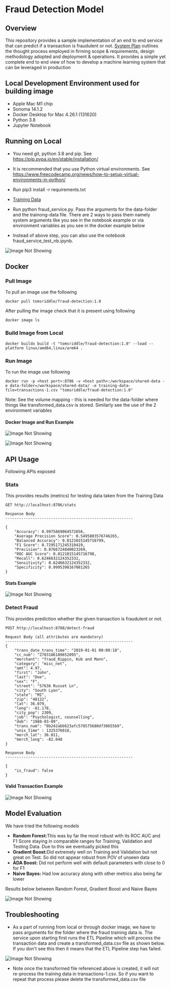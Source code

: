 # Fraud Detection Model

## Overview

This repository provides a sample implementation of an end to end service that can predict if a transaction is fraudulent or not. [System Plan](SystemPlan.md) outlines the thought process employed in firming scope & requirements, design methodology adopted and deployment & operations. It provides a simple yet complete end to end view of how to develop a machine learning system that can be leveraged in production 

## Local Development Environment used for building image

* Apple Mac M1 chip
* Sonoma 14.1.2
* Docker Desktop for Mac 4.26.1 (131620)
* Python 3.8
* Jupyter Notebook

## Running on Local

* You need git, python 3.8 and pip. See https://pip.pypa.io/en/stable/installation/

* It is recommended that you use Python virtual environments. See https://www.freecodecamp.org/news/how-to-setup-virtual-environments-in-python/

* Run pip3 install -r requirements.txt

* [Training Data](https://jhu.instructure.com/courses/66217/files/9752451?wrap=1) 

* Run python fraud_service.py. Pass the arguments for the data-folder and the trainong-data file. There are 2 ways to pass them namely system arguments like you see in the notebook example or via environment variables as you see in the docker example below 

* Instead of above step, you can also use the notebook fraud_service_test_nb.ipynb. 

![Image Not Showing](https://github.com/shaileshhemdev/public-images/blob/main/FraudServiceTestingLocal.png?raw=true)

## Docker

### Pull Image

To pull an image use the following 

```
docker pull tomsriddle/fraud-detection:1.0

```

After pulling the image check that it is present using following

```
docker image ls

```

### Build Image from Local

```
docker buildx build -t "tomsriddle/fraud-detection:1.0" --load --platform linux/amd64,linux/arm64 .

```


### Run Image

To run the image use following

```
docker run -p <host port>:8786 -v <host path>:/workspace/shared-data -e data-folder=/workspace/shared-data/ -e training-data-file=transactions-1.csv "tomsriddle/fraud-detection:1.0" 

```

Note: See the volume mapping - this is needed for the data-folder where things like transformed_data.csv is stored. Similarly see the use of the 2 environment variables

#### Docker Image and Run Example

![Image Not Showing](https://github.com/shaileshhemdev/public-images/blob/main/FraudDetectionImageBuild.png?raw=true)

![Image Not Showing](https://github.com/shaileshhemdev/public-images/blob/main/FraudDetectionImageRun.png?raw=true)

## API Usage

Following APIs exposed 

### Stats

This provides results (metrics) for testing data taken from the Training Data

```
GET http://localhost:8786/stats

Response Body
--------------------------------------------------------

{
    "Accuracy": 0.9975869064572656,
    "Average Precision Score": 0.5495803576746265,
    "Balanced Accuracy": 0.8121015145716799,
    "F1 Score": 0.7295171245310419,
    "Precision": 0.8766724840023269,
    "ROC AUC Score": 0.8121015145716798,
    "Recall": 0.6246632124352332,
    "Sensitivity": 0.6246632124352332,
    "Specificity": 0.9995398167081265
}

```

#### Stats Example

![Image Not Showing](https://github.com/shaileshhemdev/public-images/blob/main/FraudDetectionStatsAPI.png?raw=true)

### Detect Fraud 

This provides prediction whether the given transaction is fraudulent or not. 

```
POST http://localhost:8788/detect-fraud

Request Body (all attributes are mandatory)
--------------------------------------------------------
{
    "trans_date_trans_time": "2019-01-01 00:00:18",
    "cc_num": "2703186189652095",
    "merchant": "fraud_Rippin, Kub and Mann",
    "category": "misc_net",
    "amt": 4.97,
    "first": "John",
    "last": "Doe",
    "sex": "F",
    "street": "57636 Russet Ln",
    "city": "South Lyon",
    "state": "MI",
    "zip": "48122",
    "lat": 36.079, 
    "long": -81.178,
    "city_pop": 2309,
    "job": "Psychologist, counselling",  
    "dob": "1988-03-09",      
    "trans_num": "0b242abb623afc578575680df30655b9",
    "unix_time" : 1325376018,
    "merch_lat": 36.011,
    "merch_long": -82.048
}

Response Body
--------------------------------------------------------

{
    "is_fraud": false
}

```

#### Valid Transaction Example

![Image Not Showing](https://github.com/shaileshhemdev/public-images/blob/main/FraudDetectionDetectFraudAPI.png?raw=true)

## Model Evaluation

We have tried the following models

<ul>
    <li>
        <b>Random Forest:</b>This was by far the most robust with its ROC AUC and F1 Score staying in comparable ranges for Training, Validation and Testing Data. Due to this we eventually picked this
    </li>
    <li>
        <b>Gradient Boost:</b>Did extremely well on Training and Validation but not great on Test. So did not appear robust from POV of unseen data
    </li>
    <li>
        <b>ADA Boost:</b> Did not perform well with default parameters with close to 0 for F1
    </li>
    <li>
        <b>Naive Bayes:</b> Had low accuracy along with other metrics also being far lower
    </li>
</ul>

Results below between Random Forest,  Gradient Boost and Naive Bayes

![Image Not Showing](https://github.com/shaileshhemdev/public-images/blob/main/ClassifierAccuracy.png?raw=true)

## Troubleshooting

* As a part of running from local or through docker image, we have to pass arguments for the folder where the fraud training data is. The service upon starting first runs the ETL Pipeline which will process the transaction data and create a transformed_data.csv file as shown below. If you don't see this then it means that the ETL Pipeline step has failed. 

![Image Not Showing](https://github.com/shaileshhemdev/public-images/blob/main/TransformedFileCreated.png?raw=true)


* Note once the transformed file referenced above is created, it will not re-process the training data in transactions-1.csv. So if you want to repeat that process please delete the transformed_data.csv file

